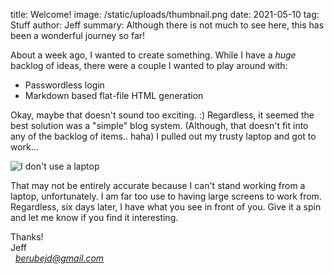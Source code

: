 title: Welcome!
image: /static/uploads/thumbnail.png
date: 2021-05-10
tag: Stuff
author: Jeff
summary: Although there is not much to see here, this has been a wonderful journey so far!

About a week ago, I wanted to create something.  While I have a *huge* backlog of ideas, there were a couple I wanted to play around with:

* Passwordless login
* Markdown based flat-file HTML generation

Okay, maybe that doesn't sound too exciting. :)  Regardless, it seemed the best solution was a "simple" blog system.  (Although, that doesn't fit into any of the backlog of items.. haha)  I pulled out my trusty laptop and got to work...

![I don't use a laptop](/static/uploads/laptop.jpg)

That may not be entirely accurate because I can't stand working from a laptop, unfortunately.  I am far too use to having large screens to work from.  Regardless, six days later, I have what you see in front of you.  Give it a spin and let me know if you find it interesting.

Thanks!  
Jeff  
 
*berubejd@gmail.com*
